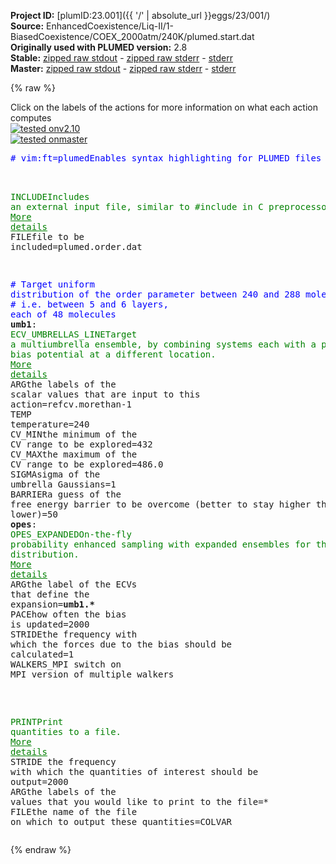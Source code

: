 **Project ID:** [plumID:23.001]({{ '/' | absolute_url }}eggs/23/001/)  
**Source:** EnhancedCoexistence/Liq-II/1-BiasedCoexistence/COEX_2000atm/240K/plumed.start.dat  
**Originally used with PLUMED version:** 2.8  
**Stable:** [zipped raw stdout](plumed.start.dat.plumed.stdout.txt.zip) - [zipped raw stderr](plumed.start.dat.plumed.stderr.txt.zip) - [stderr](plumed.start.dat.plumed.stderr)  
**Master:** [zipped raw stdout](plumed.start.dat.plumed_master.stdout.txt.zip) - [zipped raw stderr](plumed.start.dat.plumed_master.stderr.txt.zip) - [stderr](plumed.start.dat.plumed_master.stderr)  

{% raw %}
<div class="plumedpreheader">
<div class="headerInfo" id="value_details_data/EnhancedCoexistence/Liq-II/1-BiasedCoexistence/COEX_2000atm/240K/plumed.start.dat"> Click on the labels of the actions for more information on what each action computes </div>
<div class="containerBadge">
<div class="headerBadge"><a href="plumed.start.dat.plumed.stderr"><img src="https://img.shields.io/badge/v2.10-failed-red.svg" alt="tested onv2.10" /></a></div>
<div class="headerBadge"><a href="plumed.start.dat.plumed_master.stderr"><img src="https://img.shields.io/badge/master-failed-red.svg" alt="tested onmaster" /></a></div>
</div>
</div>
<pre class="plumedlisting">
<span class="plumedtooltip" style="color:blue"># vim:ft=plumed<span class="right">Enables syntax highlighting for PLUMED files in vim. See <a href="https://www.plumed.org/doc-master/user-doc/html/vim">here for more details. </a><i></i></span></span>

<br/><span class="plumedtooltip" style="color:green">INCLUDE<span class="right">Includes an external input file, similar to #include in C preprocessor. <a href="https://www.plumed.org/doc-master/user-doc/html/INCLUDE" style="color:green">More details</a><i></i></span></span> <span class="plumedtooltip">FILE<span class="right">file to be included<i></i></span></span>=plumed.order.dat

<span style="color:blue" class="comment"># Target uniform distribution of the order parameter between 240 and 288 molecules</span>
<span style="color:blue" class="comment"># i.e. between 5 and 6 layers, each of 48 molecules</span>
<span style="display:none;" id="data/EnhancedCoexistence/Liq-II/1-BiasedCoexistence/COEX_2000atm/240K/plumed.start.dat">The INCLUDE action with label <b></b> calculates something</span><b name="data/EnhancedCoexistence/Liq-II/1-BiasedCoexistence/COEX_2000atm/240K/plumed.start.datumb1" onclick='showPath("data/EnhancedCoexistence/Liq-II/1-BiasedCoexistence/COEX_2000atm/240K/plumed.start.dat","data/EnhancedCoexistence/Liq-II/1-BiasedCoexistence/COEX_2000atm/240K/plumed.start.datumb1","data/EnhancedCoexistence/Liq-II/1-BiasedCoexistence/COEX_2000atm/240K/plumed.start.datumb1","brown")'>umb1</b>: <span class="plumedtooltip" style="color:green">ECV_UMBRELLAS_LINE<span class="right">Target a multiumbrella ensemble, by combining systems each with a parabolic bias potential at a different location. <a href="https://www.plumed.org/doc-master/user-doc/html/ECV_UMBRELLAS_LINE" style="color:green">More details</a><i></i></span></span> <span class="plumedtooltip">ARG<span class="right">the labels of the scalar values that are input to this action<i></i></span></span>=refcv.morethan-1 <span class="plumedtooltip">TEMP<span class="right"> temperature<i></i></span></span>=240 <span class="plumedtooltip">CV_MIN<span class="right">the minimum of the CV range to be explored<i></i></span></span>=432 <span class="plumedtooltip">CV_MAX<span class="right">the maximum of the CV range to be explored<i></i></span></span>=486.0 <span class="plumedtooltip">SIGMA<span class="right">sigma of the umbrella Gaussians<i></i></span></span>=1 <span class="plumedtooltip">BARRIER<span class="right">a guess of the free energy barrier to be overcome (better to stay higher than lower)<i></i></span></span>=50
<span style="display:none;" id="data/EnhancedCoexistence/Liq-II/1-BiasedCoexistence/COEX_2000atm/240K/plumed.start.datumb1">The ECV_UMBRELLAS_LINE action with label <b>umb1</b> calculates the following quantities:<table  align="center" frame="void" width="95%" cellpadding="5%"><tr><td width="5%"><b> Quantity </b>  </td><td><b> Description </b> </td></tr><tr><td width="5%">umb1..#!custom</td><td>the names of the output components for this action depend on the actions input file see the example inputs below for details</td></tr></table></span><b name="data/EnhancedCoexistence/Liq-II/1-BiasedCoexistence/COEX_2000atm/240K/plumed.start.datopes" onclick='showPath("data/EnhancedCoexistence/Liq-II/1-BiasedCoexistence/COEX_2000atm/240K/plumed.start.dat","data/EnhancedCoexistence/Liq-II/1-BiasedCoexistence/COEX_2000atm/240K/plumed.start.datopes","data/EnhancedCoexistence/Liq-II/1-BiasedCoexistence/COEX_2000atm/240K/plumed.start.datopes","brown")'>opes</b>: <span class="plumedtooltip" style="color:green">OPES_EXPANDED<span class="right">On-the-fly probability enhanced sampling with expanded ensembles for the target distribution. <a href="https://www.plumed.org/doc-master/user-doc/html/OPES_EXPANDED" style="color:green">More details</a><i></i></span></span> <span class="plumedtooltip">ARG<span class="right">the label of the ECVs that define the expansion<i></i></span></span>=<b name="data/EnhancedCoexistence/Liq-II/1-BiasedCoexistence/COEX_2000atm/240K/plumed.start.datumb1">umb1.*</b> <span class="plumedtooltip">PACE<span class="right">how often the bias is updated<i></i></span></span>=2000 <span class="plumedtooltip">STRIDE<span class="right">the frequency with which the forces due to the bias should be calculated<i></i></span></span>=1 <span class="plumedtooltip">WALKERS_MPI<span class="right"> switch on MPI version of multiple walkers<i></i></span></span>

<br/><span style="display:none;" id="data/EnhancedCoexistence/Liq-II/1-BiasedCoexistence/COEX_2000atm/240K/plumed.start.datopes">The OPES_EXPANDED action with label <b>opes</b> calculates the following quantities:<table  align="center" frame="void" width="95%" cellpadding="5%"><tr><td width="5%"><b> Quantity </b>  </td><td><b> Description </b> </td></tr><tr><td width="5%">opes.bias</td><td>the instantaneous value of the bias potential</td></tr></table></span><span class="plumedtooltip" style="color:green">PRINT<span class="right">Print quantities to a file. <a href="https://www.plumed.org/doc-master/user-doc/html/PRINT" style="color:green">More details</a><i></i></span></span> <span class="plumedtooltip">STRIDE<span class="right"> the frequency with which the quantities of interest should be output<i></i></span></span>=2000  <span class="plumedtooltip">ARG<span class="right">the labels of the values that you would like to print to the file<i></i></span></span>=* <span class="plumedtooltip">FILE<span class="right">the name of the file on which to output these quantities<i></i></span></span>=COLVAR
</pre>
{% endraw %}
